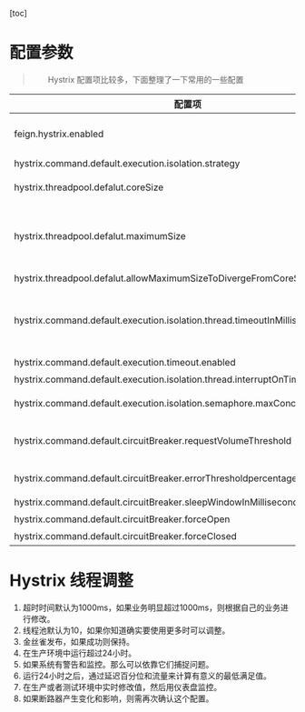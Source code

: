 [toc]

# 配置参数

> 　　Hystrix 配置项比较多，下面整理了一下常用的一些配置

| 配置项 | 默认值 | 推荐值 | 说明 |
| --- | --- | --- | --- |
| feign.hystrix.enabled | 高版本中：false | true | 是否开启 Hystrix 对 Feign 的支持 |
| hystrix.command.default.execution.isolation.strategy | THREAD | THREAD | 隔离策略 |
| hystrix.threadpool.defalut.coreSize | 10 | 10 | 当使用线程隔离策略时，线程池的核心大小 |
| hystrix.threadpool.defalut.maximumSize | 10 | 10 | 当 Hystrix 隔离策略为线程池隔离模式时，最大线程池大小的配置，在 `1.5.9` 版本中还需要配置 `allowMaximumSizeToDivergeFromCoreSize` 为 true |
| hystrix.threadpool.defalut.allowMaximumSizeToDivergeFromCoreSize | false | true | 此属性语序配置的 maximumSize 生效 |
| hystrix.command.default.execution.isolation.thread.timeoutInMilliseconds | 1000 | 15000（比 Ribbon 超时时间长） | 超时时间 |
| hystrix.command.default.execution.timeout.enabled | true | true | 是否开启熔断器超时时间 |
| hystrix.command.default.execution.isolation.thread.interruptOnTimeout | true | true | 超时时是否立马中断 |
| hystrix.command.default.execution.isolation.semaphore.maxConcurrentRequests | 10 | 10 | 信号量请求数，当设置为信号量隔离策略时，设置最大允许的请求数 |
| hystrix.command.default.circuitBreaker.requestVolumeThreshold | 20 | 20 | 当在配置时间窗口内达到此数量的失败后，进行断路。默认：20个，在指定时间内达到20错误了，就开始断路 |
| hystrix.command.default.circuitBreaker.errorThresholdpercentage | 50 | 50 | 错误率，在指定时间内错误率达到50%了，就开始断路 |
| hystrix.command.default.circuitBreaker.sleepWindowInMilliseconds | 5000 | 5000 | 紧接上两项配置，断路的时间 |
| hystrix.command.default.circuitBreaker.forceOpen | false | false | 强制打开断路器 |
| hystrix.command.default.circuitBreaker.forceClosed | false | false | 强制关闭断路器 |

# Hystrix 线程调整

1. 超时时间默认为1000ms，如果业务明显超过1000ms，则根据自己的业务进行修改。
2. 线程池默认为10，如果你知道确实要使用更多时可以调整。
3. 金丝雀发布，如果成功则保持。
4. 在生产环境中运行超过24小时。
5. 如果系统有警告和监控。那么可以依靠它们捕捉问题。
6. 运行24小时之后，通过延迟百分位和流量来计算有意义的最低满足值。
7. 在生产或者测试环境中实时修改值，然后用仪表盘监控。
8. 如果断路器产生变化和影响，则需再次确认这个配置。

